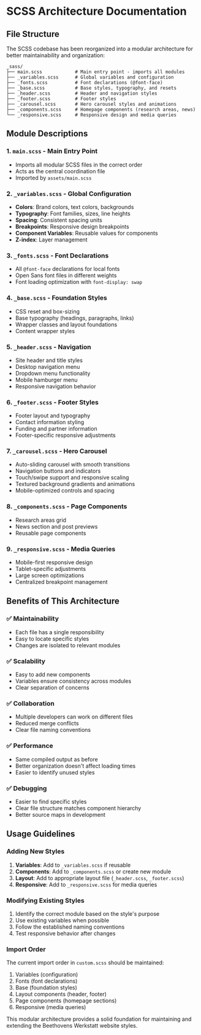 # SCSS Architecture Documentation

## File Structure

The SCSS codebase has been reorganized into a modular architecture for better maintainability and organization:

```
_sass/
├── main.scss            # Main entry point - imports all modules
├── _variables.scss      # Global variables and configuration
├── _fonts.scss          # Font declarations (@font-face)
├── _base.scss           # Base styles, typography, and resets
├── _header.scss         # Header and navigation styles
├── _footer.scss         # Footer styles
├── _carousel.scss       # Hero carousel styles and animations
├── _components.scss     # Homepage components (research areas, news)
└── _responsive.scss     # Responsive design and media queries
```

## Module Descriptions

### 1. `main.scss` - Main Entry Point
- Imports all modular SCSS files in the correct order
- Acts as the central coordination file
- Imported by `assets/main.scss`

### 2. `_variables.scss` - Global Configuration
- **Colors**: Brand colors, text colors, backgrounds
- **Typography**: Font families, sizes, line heights
- **Spacing**: Consistent spacing units
- **Breakpoints**: Responsive design breakpoints
- **Component Variables**: Reusable values for components
- **Z-index**: Layer management

### 3. `_fonts.scss` - Font Declarations
- All `@font-face` declarations for local fonts
- Open Sans font files in different weights
- Font loading optimization with `font-display: swap`

### 4. `_base.scss` - Foundation Styles
- CSS reset and box-sizing
- Base typography (headings, paragraphs, links)
- Wrapper classes and layout foundations
- Content wrapper styles

### 5. `_header.scss` - Navigation
- Site header and title styles
- Desktop navigation menu
- Dropdown menu functionality
- Mobile hamburger menu
- Responsive navigation behavior

### 6. `_footer.scss` - Footer Styles
- Footer layout and typography
- Contact information styling
- Funding and partner information
- Footer-specific responsive adjustments

### 7. `_carousel.scss` - Hero Carousel
- Auto-sliding carousel with smooth transitions
- Navigation buttons and indicators
- Touch/swipe support and responsive scaling
- Textured background gradients and animations
- Mobile-optimized controls and spacing

### 8. `_components.scss` - Page Components
- Research areas grid
- News section and post previews
- Reusable page components

### 9. `_responsive.scss` - Media Queries
- Mobile-first responsive design
- Tablet-specific adjustments
- Large screen optimizations
- Centralized breakpoint management

## Benefits of This Architecture

### ✅ **Maintainability**
- Each file has a single responsibility
- Easy to locate specific styles
- Changes are isolated to relevant modules

### ✅ **Scalability** 
- Easy to add new components
- Variables ensure consistency across modules
- Clear separation of concerns

### ✅ **Collaboration**
- Multiple developers can work on different files
- Reduced merge conflicts
- Clear file naming conventions

### ✅ **Performance**
- Same compiled output as before
- Better organization doesn't affect loading times
- Easier to identify unused styles

### ✅ **Debugging**
- Easier to find specific styles
- Clear file structure matches component hierarchy
- Better source maps in development

## Usage Guidelines

### Adding New Styles
1. **Variables**: Add to `_variables.scss` if reusable
2. **Components**: Add to `_components.scss` or create new module
3. **Layout**: Add to appropriate layout file (`_header.scss`, `_footer.scss`)
4. **Responsive**: Add to `_responsive.scss` for media queries

### Modifying Existing Styles
1. Identify the correct module based on the style's purpose
2. Use existing variables when possible
3. Follow the established naming conventions
4. Test responsive behavior after changes

### Import Order
The current import order in `custom.scss` should be maintained:
1. Variables (configuration)
2. Fonts (font declarations)
3. Base (foundation styles)
4. Layout components (header, footer)
5. Page components (homepage sections)
6. Responsive (media queries)

This modular architecture provides a solid foundation for maintaining and extending the Beethovens Werkstatt website styles.

